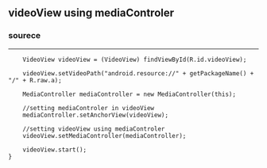 ## videoView using mediaControler

### sourece
____________

        VideoView videoView = (VideoView) findViewById(R.id.videoView);

        videoView.setVideoPath("android.resource://" + getPackageName() + "/" + R.raw.a);

        MediaController mediaController = new MediaController(this);

        //setting mediaControler in videoView
        mediaController.setAnchorView(videoView);

        //setting videoView using mediaControler
        videoView.setMediaController(mediaController);

        videoView.start();
    }
